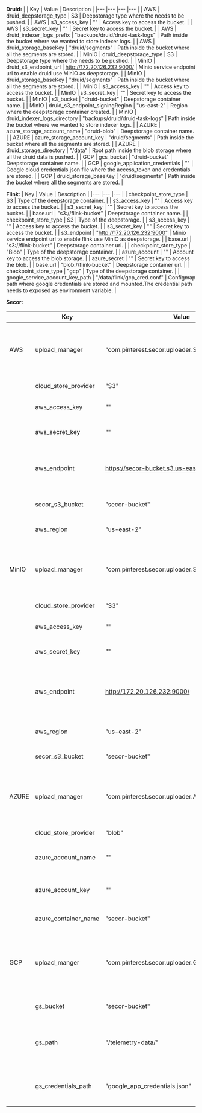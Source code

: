 **Druid:**
|  	| Key 	| Value 	| Description 	|
|---	|---	|---	|---	|
| AWS 	| druid_deepstorage_type 	| S3 	| Deepstorage type where the needs to be pushed. 	|
| AWS	| s3_access_key 	| "" 	| Access key to access the bucket. 	|
| AWS 	| s3_secret_key 	| "" 	| Secret key to access the bucket. 	|
| AWS 	| druid_indexer_logs_prefix 	| "backups/druid/druid-task-logs" 	| Path inside the bucket where we wanted to store indexer logs. 	|
| AWS 	| druid_storage_baseKey 	| "druid/segments" 	| Path inside the bucket where all the segments are stored.  	|
| MinIO 	| druid_deepstorage_type 	| S3 	| Deepstorage type where the needs to be pushed. 	|
| MinIO 	| druid_s3_endpoint_url 	| http://172.20.126.232:9000/ 	| Minio service endpoint url to enable druid use MinIO as deepstorage. 	|
| MinIO	| druid_storage_baseKey 	| "druid/segments" 	| Path inside the bucket where all the segments are stored. 	|
| MinIO 	| s3_access_key 	| "" 	| Access key to access the bucket. 	|
| MinIO 	| s3_secret_key 	| "" 	| Secret key to access the bucket. 	|
| MinIO 	| s3_bucket 	| "druid-bucket" 	| Deepstorage container name. 	|
| MinIO 	| druid_s3_endpoint_signingRegion 	| "us-east-2" 	| Region where the deepstorage container created. 	|
| MinIO 	| druid_indexer_logs_directory 	| "backups/druid/druid-task-logs" 	| Path inside the bucket where we wanted to store indexer logs. 	|
| AZURE 	| azure_storage_account_name 	| "druid-blob" 	| Deepstorage container name. 	|
| AZURE 	| azure_storage_account_key 	| "druid/segments" 	| Path inside the bucket where all the segments are stored. 	|
| AZURE 	| druid_storage_directory 	| "/data" 	| Root path inside the blob storage where all the druid data is pushed. 	|
| GCP 	| gcs_bucket 	| "druid-bucket" 	| Deepstorage container name. 	|
| GCP 	| google_application_credentials 	| "" 	| Google cloud credentials json file where the access_token and credentials are stored. 	|
| GCP 	| druid_storage_baseKey 	| "druid/segments" 	| Path inside the bucket where all the segments are stored. 	|

**Flink:**
| Key 	| Value 	| Description 	|
|---	|---	|---	|
| checkpoint_store_type 	| S3 	| Type of the deepstorage container. 	|
| s3_access_key 	| "" 	| Access key to access the bucket. 	|
| s3_secret_key 	| "" 	| Secret key to access the bucket. 	|
| base.url 	| "s3://flink-bucket" 	| Deepstorage container name. 	|
| checkpoint_store_type 	| S3 	| Type of the deepstorage. 	|
| s3_access_key 	| "" 	| Access key to access the bucket. 	|
| s3_secret_key 	| "" 	| Secret key to access the bucket. 	|
| s3_endpoint 	| "http://172.20.126.232:9000" 	| Minio service endpoint url  to enable flink use MinIO as deepstorage. 	|
| base.url 	| "s3://flink-bucket" 	| Deepstorage container url. 	|
| checkpoint_store_type 	| "Blob" 	| Type of the deepstorage container. 	|
| azure_account 	| "" 	| Account key to access the blob storage. 	|
| azure_secret 	| "" 	| Secret key to access the blob. 	|
| base.url 	| "blob://flink-bucket" 	| Deepstorage container url. 	|
| checkpoint_store_type 	| "gcp" 	| Type of the deepstorage container. 	|
| google_service_account_key_path 	| "/data/flink/gcp_cred.conf" 	| Configmap path where google credentials are stored and mounted.The credential path needs to exposed as environment variable. 	|

**Secor:**

|  	| Key 	| Value 	| Description 	|
|---	|---	|---	|---	|
| AWS 	| upload_manager 	| "com.pinterest.secor.uploader.S3UploadManager" 	| s3 upload manager which is responsible to upload backup to deepstorage. 	|
|  	| cloud_store_provider 	| "S3" 	| Type of the deepstorage. 	|
|  	| aws_access_key 	| "" 	| Access key to access the bucket. 	|
|  	| aws_secret_key 	| "" 	| Secret key to access the bucket. 	|
|  	| aws_endpoint 	| https://secor-bucket.s3.us-east-2.amazonaws.com/ 	| Bucket endpoint url where all the secor backups are pushed. 	|
|  	| secor_s3_bucket 	| "secor-bucket" 	| Deepstorage container name. 	|
|  	| aws_region 	| "us-east-2" 	| Deepstorage container region. 	|
| MinIO 	| upload_manager 	| "com.pinterest.secor.uploader.S3UploadManager" 	| s3 upload manager which is responsible to upload backup to deepstorage. 	|
|  	| cloud_store_provider 	| "S3" 	| Type of the deepstorage. 	|
|  	| aws_access_key 	| "" 	| Access key to access the bucket. 	|
|  	| aws_secret_key 	| "" 	| Secret key to access the bucket. 	|
|  	| aws_endpoint 	| http://172.20.126.232:9000/ 	| Minio service endpoint url to enable secor use MinIO as deepstorage. 	|
|  	| aws_region 	| "us-east-2" 	| Deepstorage container region. 	|
|  	| secor_s3_bucket 	| "secor-bucket" 	| Deepstorage container name. 	|
| AZURE 	| upload_manager 	| "com.pinterest.secor.uploader.AzureUploadManager" 	| Blob upload manager which is responsible to upload backup to deepstorage. 	|
|  	| cloud_store_provider 	| "blob" 	| Type of the deepstorage. 	|
|  	| azure_account_name 	| "" 	| Account key to access the blob storage. 	|
|  	| azure_account_key 	| "" 	| Account secret to access the blob storage. 	|
|  	| azure_container_name 	| "secor-bucket" 	| Deepstorage container name. 	|
| GCP 	| upload_manger 	| "com.pinterest.secor.uploader.GsUploadManager" 	| Google cloud upload manager which is responsible to upload backup to deepstorage. 	|
|  	| gs_bucket 	| "secor-bucket" 	| Deepstorage container name. 	|
|  	| gs_path 	| "/telemetry-data/" 	| Path inside deepstorage where the secor backups are stored. 	|
|  	| gs_credentials_path 	| "google_app_credentials.json" 	| Credentials path where access token and secrets are stored. 	|